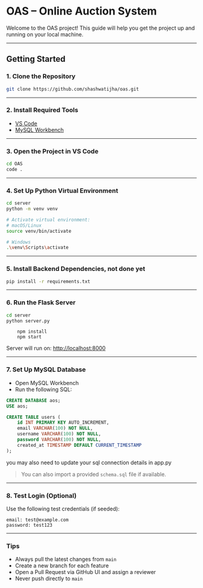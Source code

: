 
# OAS – Online Auction System

Welcome to the OAS project! This guide will help you get the project up and running on your local machine.

---

## Getting Started

### 1. Clone the Repository

```bash
git clone https://github.com/shashwatijha/oas.git
```

---

### 2. Install Required Tools

- [VS Code](https://code.visualstudio.com/)
- [MySQL Workbench](https://dev.mysql.com/downloads/workbench/)

---

### 3. Open the Project in VS Code

```bash
cd OAS
code .
```

---

### 4. Set Up Python Virtual Environment

```bash
cd server
python -m venv venv

# Activate virtual environment:
# macOS/Linux
source venv/bin/activate

# Windows
.\venv\Scripts\activate
```

---

### 5. Install Backend Dependencies, not done yet

```bash
pip install -r requirements.txt
```

---

### 6. Run the Flask Server

```bash
cd server
python server.py
```
```to run the reactjs
    npm install
    npm start
```
Server will run on: [http://localhost:8000](http://localhost:8000)

---



### 7. Set Up MySQL Database

- Open MySQL Workbench
- Run the following SQL:

```sql
CREATE DATABASE aos;
USE aos;

CREATE TABLE users (
    id INT PRIMARY KEY AUTO_INCREMENT,
    email VARCHAR(100) NOT NULL,
    username VARCHAR(100) NOT NULL,
    password VARCHAR(100) NOT NULL,
    created_at TIMESTAMP DEFAULT CURRENT_TIMESTAMP
);
```

you may also need to update your sql connection details in app.py

> You can also import a provided `schema.sql` file if available.

---

### 8. Test Login (Optional)

Use the following test credentials (if seeded):

```text
email: test@example.com
password: test123
```

---

### Tips

- Always pull the latest changes from `main`
- Create a new branch for each feature
- Open a Pull Request via GitHub UI and assign a reviewer
- Never push directly to `main`


